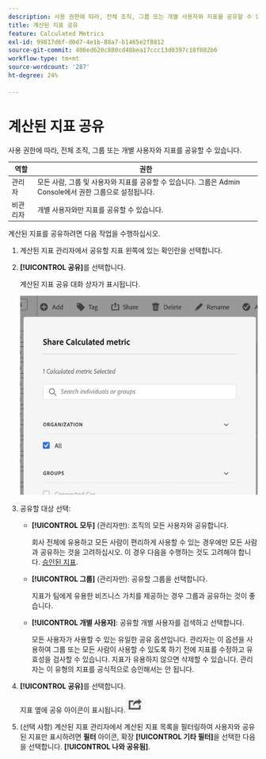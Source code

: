 ```yaml
---
description: 사용 권한에 따라, 전체 조직, 그룹 또는 개별 사용자와 지표를 공유할 수 있습니다.
title: 계산된 지표 공유
feature: Calculated Metrics
exl-id: 99817d6f-d0d7-4e1b-88a7-b1465e2f8812
source-git-commit: 406ed620c880cd48bea17ccc13d0397c18f082b6
workflow-type: tm+mt
source-wordcount: '287'
ht-degree: 24%

---
```


# 계산된 지표 공유

사용 권한에 따라, 전체 조직, 그룹 또는 개별 사용자와 지표를 공유할 수 있습니다.

| 역할 | 권한 |
|---|---|
| 관리자 | 모든 사람, 그룹 및 사용자와 지표를 공유할 수 있습니다. 그룹은 Admin Console에서 권한 그룹으로 설정됩니다. |
| 비관리자 | 개별 사용자와만 지표를 공유할 수 있습니다. |

계산된 지표를 공유하려면 다음 작업을 수행하십시오.

1. 계산된 지표 관리자에서 공유할 지표 왼쪽에 있는 확인란을 선택합니다.

1. **[!UICONTROL 공유]**&#x200B;를 선택합니다.

   계산된 지표 공유 대화 상자가 표시됩니다.

   ![](assets/cm_share.png)

1. 공유할 대상 선택:

   * **[!UICONTROL 모두]** (관리자만): 조직의 모든 사용자와 공유합니다.

      회사 전체에 유용하고 모든 사람이 편리하게 사용할 수 있는 경우에만 모든 사람과 공유하는 것을 고려하십시오. 이 경우 다음을 수행하는 것도 고려해야 합니다. [승인된 지표](/help/components/c-calcmetrics/c-workflow/cm-workflow/cm-approving.md).

   * **[!UICONTROL 그룹]** (관리자만): 공유할 그룹을 선택합니다.

      지표가 팀에게 유용한 비즈니스 가치를 제공하는 경우 그룹과 공유하는 것이 좋습니다.

   * **[!UICONTROL 개별 사용자]**: 공유할 개별 사용자를 검색하고 선택합니다.

      모든 사용자가 사용할 수 있는 유일한 공유 옵션입니다. 관리자는 이 옵션을 사용하여 그룹 또는 모든 사람이 사용할 수 있도록 하기 전에 지표를 수정하고 유효성을 검사할 수 있습니다. 지표가 유용하지 않으면 삭제할 수 있습니다. 관리자는 이 유형의 지표를 공식적으로 승인해서는 안 됩니다.

1. **[!UICONTROL 공유]**&#x200B;를 선택합니다.

   지표 옆에 공유 아이콘이 표시됩니다.![](assets/share_icon.png)

1. (선택 사항) 계산된 지표 관리자에서 계산된 지표 목록을 필터링하여 사용자와 공유된 지표만 표시하려면 **필터** 아이콘, 확장 **[!UICONTROL 기타 필터]**&#x200B;을 선택한 다음 을 선택합니다. **[!UICONTROL 나와 공유됨]**.

